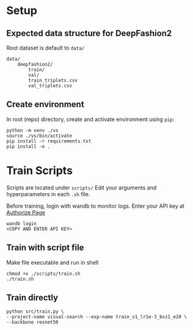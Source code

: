 # Setup
## Expected data structure for DeepFashion2
Root dataset is default to `data/`
```
data/
    deepfashion2/
        train/
        val/
        train_triplets.csv
        val_triplets.csv
```
## Create environment
In root (repo) directory, create and activate environment using `pip`:
```
python -m venv ./vs
source ./vs/bin/activate
pip install -r requirements.txt
pip install -e .
```
# Train Scripts
Scripts are located under `scripts/`
Edit your arguments and hyperparameters in each `.sh` file.

Before training, login with wandb to monitor logs.
Enter your API key at [Authorize Page](https://wandb.ai/authorize)
```
wandb login
<COPY AND ENTER API KEY>
```
## Train with script file
Make file executable and run in shell
```
chmod +x ./scripts/train.sh
./train.sh
```
## Train directly
```
python src/train.py \
--project-name visual-search --exp-name train_v1_lr1e-3_bsz1_e20 \
--backbone resnet50 
```
